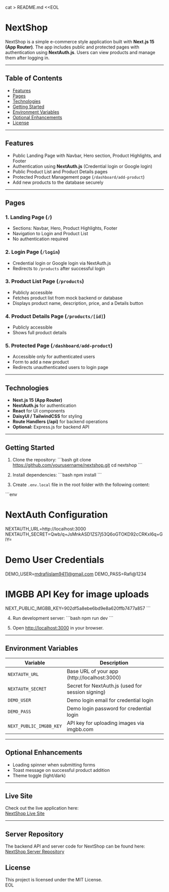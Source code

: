 cat > README.md <<EOL
# NextShop

NextShop is a simple e-commerce style application built with **Next.js 15 (App Router)**. The app includes public and protected pages with authentication using **NextAuth.js**. Users can view products and manage them after logging in.

---

## **Table of Contents**

- [Features](#features)  
- [Pages](#pages)  
- [Technologies](#technologies)  
- [Getting Started](#getting-started)  
- [Environment Variables](#environment-variables)  
- [Optional Enhancements](#optional-enhancements)  
- [License](#license)  

---

## **Features**

- Public Landing Page with Navbar, Hero section, Product Highlights, and Footer  
- Authentication using **NextAuth.js** (Credential login or Google login)  
- Public Product List and Product Details pages  
- Protected Product Management page (`/dashboard/add-product`)  
- Add new products to the database securely  

---

## **Pages**

### **1. Landing Page (`/`)**
- Sections: Navbar, Hero, Product Highlights, Footer  
- Navigation to Login and Product List  
- No authentication required  

### **2. Login Page (`/login`)**
- Credential login or Google login via NextAuth.js  
- Redirects to `/products` after successful login  

### **3. Product List Page (`/products`)**
- Publicly accessible  
- Fetches product list from mock backend or database  
- Displays product name, description, price, and a Details button  

### **4. Product Details Page (`/products/[id]`)**
- Publicly accessible  
- Shows full product details  

### **5. Protected Page (`/dashboard/add-product`)**
- Accessible only for authenticated users  
- Form to add a new product  
- Redirects unauthenticated users to login page  

---

## **Technologies**

- **Next.js 15 (App Router)**  
- **NextAuth.js** for authentication  
- **React** for UI components  
- **DaisyUI / TailwindCSS** for styling  
- **Route Handlers (/api)** for backend operations  
- **Optional:** Express.js for backend API  

---

## **Getting Started**

1. Clone the repository:
\`\`\`bash
git clone https://github.com/yourusername/nextshop.git
cd nextshop
\`\`\`

2. Install dependencies:
\`\`\`bash
npm install
\`\`\`

3. Create `.env.local` file in the root folder with the following content:

\`\`\`env
# NextAuth Configuration
NEXTAUTH_URL=http://localhost:3000
NEXTAUTH_SECRET=Qwb/q+JsMnkASD1ZS7j53Q6oGTOKD92cCRKxI6q+GlY=

# Demo User Credentials
DEMO_USER=mdrafiislam9411@gmail.com
DEMO_PASS=Rafi@1234

# IMGBB API Key for image uploads
NEXT_PUBLIC_IMGBB_KEY=902df5a8ebe6bd9e8a620ffb7477a857
\`\`\`

4. Run development server:
\`\`\`bash
npm run dev
\`\`\`

5. Open [http://localhost:3000](http://localhost:3000) in your browser.  

---

## **Environment Variables**

| Variable               | Description                                           |
|------------------------|-------------------------------------------------------|
| `NEXTAUTH_URL`         | Base URL of your app (http://localhost:3000)         |
| `NEXTAUTH_SECRET`      | Secret for NextAuth.js (used for session signing)    |
| `DEMO_USER`            | Demo login email for credential login                |
| `DEMO_PASS`            | Demo login password for credential login             |
| `NEXT_PUBLIC_IMGBB_KEY`| API key for uploading images via imgbb.com           |

---

## **Optional Enhancements**

- Loading spinner when submitting forms  
- Toast message on successful product addition  
- Theme toggle (light/dark)  

---

## **Live Site**

Check out the live application here:  
[NextShop Live Site](https://my-next-shop-swart.vercel.app/)

---

## **Server Repository**

The backend API and server code for NextShop can be found here:  
[NextShop Server Repository](https://github.com/md-rafi-3/Next-shop-server)

## **License**

This project is licensed under the MIT License.  
EOL
